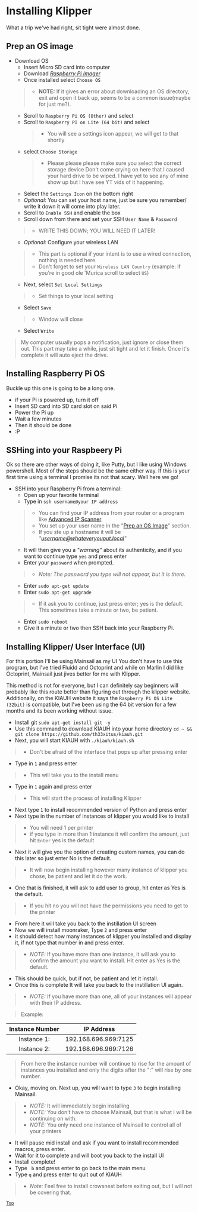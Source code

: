 # Installing Klipper
What a trip we've had right, sit tight were almost done.

## Prep an OS image
* Download OS
  * Insert Micro SD card into computer
  * Download *[Raspberry Pi Imager](https://downloads.raspberrypi.org/imager/imager_latest.exe)*
  * Once installed select `Choose OS`
   > * **NOTE:** If it gives an error about downloading an OS directory, exit and open it back up, seems to be a common issue(maybe for just me?).
  * Scroll to `Raspberry Pi OS (Other)` and select
  * Scroll to `Raspberry PI on Lite (64 bit)` and select
    > * You will see a settings icon appear, we will get to that shortly
  * select `Choose Storage`
    > * Please please please make sure you select the correct storage device Don't come crying on here that I caused your hard drive to be wiped. I have yet to see any of mine show up but I have see YT vids of it happening.
  * Select the `Settings Icon` on the bottom right
  * *Optional:* You can set your host name, just be sure you remember/ write it down it will come into play later.
  * Scroll to `Enable SSH` and enable the box
  * Scroll down from there and set your SSH `User Name` & `Password`
  > * WRITE THIS DOWN; YOU WILL NEED IT LATER!
  * *Optional:* Configure your wireless LAN 
  >  *  This part is optional if your intent is to use a wired connection, nothing is needed here.
  > * Don't forget to set your `Wireless LAN Country` (example: if you're in good ole 'Murica scroll to select `US`)
  * Next, select `Set Local Settings` 
  >  * Set things to your local setting
  * Select `Save`
   > * Window will close
  *  Select `Write`
 > My computer usually pops a notification, just ignore or close them out. This part may take a while, just sit tight and let it finish. Once it's complete it will auto eject the drive.

## Installing Raspberry Pi OS
Buckle up this one is going to be a long one.
* if your Pi is powered up, turn it off
* Insert SD card into SD card slot on said Pi
* Power the Pi up    
* Wait a few minutes
* Then it should be done
* :P
  
## SSHing into your Raspbeery Pi
Ok so there are other ways of doing it, like Putty, but I like using Windows powershell. Most of the steps should be the same either way. If this is your first time using a terminal I promise its not that scary. Well here we go!
* SSH into your Raspberry Pi from a terminal:
  * Open up your favorite terminal
  * Type in `ssh username@your IP address`
   > * You can find your IP address from your router or a program like  [Advanced IP Scanner](https://www.advanced-ip-scanner.com/download/)
   > * You set up your user name in the "[Prep an OS Image](#prep-an-os-image)" section.
   > * If you ste up a hostname it will be *"username@whateveryouput.local"*
     * It will then give you a *"warning"* about its authenticity, and if you want to continue type `yes` and press enter
  * Enter your `password` when prompted. 
  > * *Note: The password you type will not appear, but it is there.*
  * Enter `sudo apt-get update`
  * Enter `sudo apt-get upgrade`
  > * If it ask you to continue, just press enter; yes is the default. This sometimes take a minute or two, be patient.
  * Enter `sudo reboot`
  * Give it a minute or two then SSH back into your Raspberry Pi.

## Installing Klipper/ User Interface (UI)
For this portion I'll be using Mainsail as my UI You don't have to use this program, but I've tried Fluidd and Octoprint and while on Marlin I did like Octoprint, Mainsail just jives better for me with Klipper. 

This method is not for everyone, but I can definitely say beginners will probably like this route better than figuring out through the klipper website. Additionally, on the KIAUH website it says the `Raspberry Pi OS Lite (32bit)` is compatible, but I've been using the 64 bit version for a few months and its been working without issue.

* Install git `sudo apt-get install git -y`
* Use this command to download KIAUH into your home directory `cd ~ && git clone https://github.com/th33xitus/kiauh.git`
* Next, you will start KIAUH with `./kiauh/kiauh.sh`
> * Don't be afraid of the interface that pops up after pressing enter
* Type in `1` and press enter
> * This will take you to the install menu
* Type in `1` again and press enter
> * This will start the process of installing Klipper
* Next type `1` to install recommended version of Python and press enter
* Next type in the number of instances of klipper you would like to install
> * You will need 1 per printer
> * if you type in more than 1 instance it will confirm the amount, just hit `Enter` yes is the default
* Next it will give you the option of creating custom names, you can do this later so just enter No is the default.
> * It will now begin installing however many instance of klipper you chose, be patient and let it do the work.
* One that is finished, it will ask to add user to group, hit enter as Yes is the default. 
> * If you hit no you will not have the permissions you need to get to the printer
 * From here it will take you back to the instillation UI screen
 * Now we will install moonraker, Type `2` and press enter
 * it should detect how many instances of klipper you installed and display it, if not type that number in and press enter.
 > * *NOTE:* If you have more than one instance, it will ask you to confirm the amount you want to install. Hit enter as Yes is the default.
 * This should be quick, but if not, be patient and let it install.
 * Once this is complete It will take you back to the instillation UI again.
 > * *NOTE:* If you have more than one, all of your instances will appear with their IP address.

> Example:

<div align="center">

|Instance Number|IP Address          |
|:-------------:|:------------------:|
| Instance 1:   |192.168.696.969:7125|
| Instance 2:   |192.168.696.969:7126|
</div>

> From here the instance number will continue to rise for the amount of instances you installed and only the digits after the ":" will rise by one number.
* Okay, moving on. Next up, you will want to type `3` to begin installing Mainsail.
> * *NOTE:* It will immediately begin installing
> * *NOTE:* You don't have to choose Mainsail, but that is what I will be continuing on with.
> * *NOTE:* You only need one instance of Mainsail to control all of your printers
* It will pause mid install and ask if you want to install recommended macros, press enter.
* Wait for it to complete and will boot you back to the install UI
* Install complete!
* Type ` b` and press enter to go back to the main menu
* Type ` q ` and press enter to quit out of KIAUH

> * *Note:* Feel free to install crowsnest before exiting out, but I will not be covering that.


<sub> [Top](#installing-klipper)